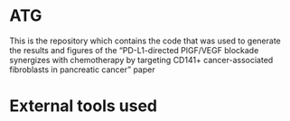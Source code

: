 # ATG
This is the repository which contains the code that was used to generate the results and figures of the “PD-L1-directed PlGF/VEGF blockade synergizes with chemotherapy by targeting CD141+ cancer-associated fibroblasts in pancreatic cancer” paper

  # External tools used
  
